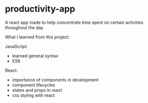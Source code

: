 # productivity-app
A react app made to help concentrate time spent on certain activities throughout the day

What I learned from this project:

JavaScript:
- learned general syntax
- ES6

React:
- importance of components in development
- component lifecycles
- states and props in react
- css styling with react 
